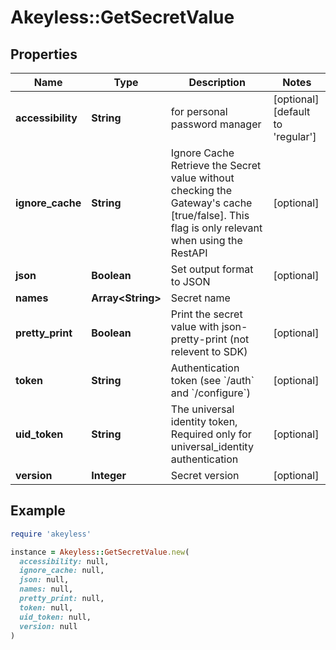 # Akeyless::GetSecretValue

## Properties

| Name | Type | Description | Notes |
| ---- | ---- | ----------- | ----- |
| **accessibility** | **String** | for personal password manager | [optional][default to &#39;regular&#39;] |
| **ignore_cache** | **String** | Ignore Cache Retrieve the Secret value without checking the Gateway&#39;s cache [true/false]. This flag is only relevant when using the RestAPI | [optional] |
| **json** | **Boolean** | Set output format to JSON | [optional] |
| **names** | **Array&lt;String&gt;** | Secret name |  |
| **pretty_print** | **Boolean** | Print the secret value with json-pretty-print (not relevent to SDK) | [optional] |
| **token** | **String** | Authentication token (see &#x60;/auth&#x60; and &#x60;/configure&#x60;) | [optional] |
| **uid_token** | **String** | The universal identity token, Required only for universal_identity authentication | [optional] |
| **version** | **Integer** | Secret version | [optional] |

## Example

```ruby
require 'akeyless'

instance = Akeyless::GetSecretValue.new(
  accessibility: null,
  ignore_cache: null,
  json: null,
  names: null,
  pretty_print: null,
  token: null,
  uid_token: null,
  version: null
)
```

